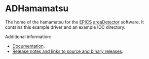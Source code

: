ADHamamatsu
=============
The home of the hamamatsu for the
[EPICS](http://www.aps.anl.gov/epics/) 
[areaDetector](https://cars.uchicago.edu/software/epics/areaDetector.html) 
software.  It contains this example driver and an example IOC directory.

Additional information:
* [Documentation](/ADHamamatsu/documentation/hamamatsu.png).
* [Release notes and links to source and binary releases](RELEASE.md).